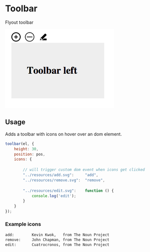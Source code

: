 # Toolbar

Flyout toolbar

![Screenshot](resources/screenshot.png)

## Usage

Adds a toolbar with icons on hover over an dom element.

```Javascript
toolbar(el, {
    height: 30,
    position: pos,
    icons: {

        // will trigger custom dom event when icons get clicked
        "../resources/add.svg":     "add",
        "../resources/remove.svg":  "remove",

        "../resources/edit.svg":    function () {
            console.log('edit');
        }
    }
});
```



### Example icons

```
add:        Kevin Kwok,   from The Noun Project
remove:     John Chapman, from The Noun Project
edit:       Cuatrocronos, from The Noun Project
```
